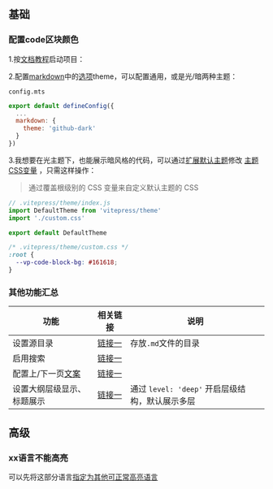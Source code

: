 ## 基础

### 配置code区块颜色

1.按[文档教程](https://vitepress.dev/zh/guide/getting-started)启动项目：



2.配置[markdown](https://vitepress.dev/zh/reference/site-config#markdown)中的[选项](https://github.com/vuejs/vitepress/blob/main/src/node/markdown/markdown.ts)theme，可以配置通用，或是光/暗两种主题：

`config.mts`

```javascript
export default defineConfig({
  ...
  markdown: {
    theme: 'github-dark'
  }
})
```



3.我想要在光主题下，也能展示暗风格的代码，可以通过[扩展默认主题](https://vitepress.dev/zh/guide/extending-default-theme)修改 [主题CSS变量](https://github.com/vuejs/vitepress/blob/main/src/client/theme-default/styles/vars.css) ，只需这样操作：

> 通过覆盖根级别的 CSS 变量来自定义默认主题的 CSS

```javascript
// .vitepress/theme/index.js
import DefaultTheme from 'vitepress/theme'
import './custom.css'

export default DefaultTheme
```

```css
/* .vitepress/theme/custom.css */
:root {
  --vp-code-block-bg: #161618;
}
```



### 其他功能汇总

| 功能                                                         | 相关链接                                                     | 说明                                            |
| ------------------------------------------------------------ | ------------------------------------------------------------ | ----------------------------------------------- |
| 设置源目录                                                   | [链接一](https://vitepress.dev/zh/guide/routing#source-directory) | 存放`.md`文件的目录                             |
| 启用搜索                                                     | [链接一](https://vitepress.dev/zh/reference/default-theme-search) |                                                 |
| 配置上/下一页[文案](https://vitepress.dev/zh/reference/default-theme-config#docfooter) | [链接一](https://vitepress.dev/zh/reference/default-theme-config#docfooter) |                                                 |
| 设置大纲层级显示、标题展示                                   | [链接一](https://vitepress.dev/zh/reference/default-theme-config#outline) | 通过 `level: 'deep'` 开启层级结构，默认展示多层 |





## 高级

### xx语言不能高亮

可以先将这部分语言[指定为其他可正常高亮语言](https://github.com/vuejs/vitepress/issues/3259)

